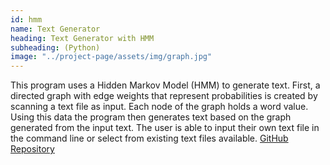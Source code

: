 ```yaml
---
id: hmm
name: Text Generator
heading: Text Generator with HMM
subheading: (Python)
image: "../project-page/assets/img/graph.jpg"
---
```


This program uses a Hidden Markov Model (HMM) to generate text. First, a directed graph with edge weights that represent probabilities is created by scanning a text file as input. Each node of the graph holds a word value. Using this data the program then generates text based on the graph generated from the input text. The user is able to input their own text file in the command line or select from existing text files available. [GitHub Repository](https://www.github.com)
